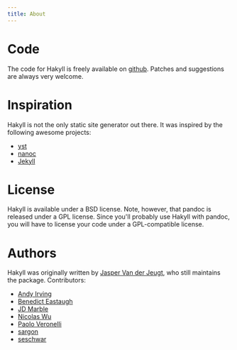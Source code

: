 ```yaml
---
title: About
---
```


# Code

The code for Hakyll is freely available on
[github](http://github.com/jaspervdj/Hakyll/). Patches and suggestions are
always very welcome.

# Inspiration

Hakyll is not the only static site generator out there. It was inspired by the
following awesome projects:

- [yst](http://github.com/jgm/yst)
- [nanoc](http://nanoc.stoneship.org/)
- [Jekyll](http://jekyllrb.com/)

# License

Hakyll is available under a BSD license. Note, however, that pandoc is
released under a GPL license. Since you'll probably use Hakyll with pandoc,
you will have to license your code under a GPL-compatible license.

# Authors

Hakyll was originally written by [Jasper Van der Jeugt](http://jaspervdj.be),
who still maintains the package. Contributors:

- [Andy Irving](https://github.com/irv)
- [Benedict Eastaugh](http://extralogical.net/)
- [JD Marble](http://github.com/jdmarble)
- [Nicolas Wu](http://zenzike.com/)
- [Paolo Veronelli](http://github.com/paolino)
- [sargon](http://github.com/sargon)
- [seschwar](http://github.com/seschwar)
